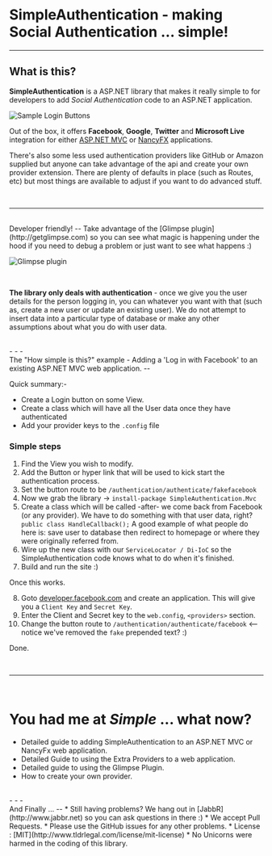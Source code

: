 SimpleAuthentication - making Social Authentication ... simple!
=
- - -


What is this?
--
**SimpleAuthentication** is a ASP.NET library that makes it really simple to for developers to add *Social Authentication* code to an ASP.NET application.

![Sample Login Buttons](http://i.imgur.com/2X35uaQ.png)

Out of the box, it offers **Facebook**, **Google**, **Twitter** and **Microsoft Live** integration for either [ASP.NET MVC](http://www.asp.net/mvc) or [NancyFX](http://nancyfx.org) applications. 

There's also some less used authentication providers like GitHub or Amazon supplied but anyone can take advantage of the api and create your own provider extension. There are plenty of defaults in place (such as Routes, etc) but most things are available to adjust if you want to do advanced stuff.

<br/>
  
- - -
<br/>
Developer friendly!
--
Take advantage of the [Glimpse plugin](http://getglimpse.com) so you can see what magic is happening under the hood if you need to debug a problem or just want to see what happens :)

![Glimpse plugin](http://i.imgur.com/ALO3rab.png)

<br/>

**The library only deals with authentication** - once we give you the user details for the person logging in, you can whatever you want with that (such as, create a new user or update an existing user).
We do not attempt to insert data into a particular type of database or make any other assumptions about what you do with user data.

<br/>
- - -
<br/>
The "How simple is this?" example - Adding a 'Log in with Facebook' to an existing ASP.NET MVC web application.
--

Quick summary:-
* Create a Login button on some View.
* Create a class which will have all the User data once they have authenticated
* Add your provider keys to the `.config` file

### Simple steps
1. Find the View you wish to modify.
2. Add the Button or hyper link that will be used to kick start the authentication process.
3. Set the button route to be `/authentication/authenticate/fakefacebook`
4. Now we grab the library -> `install-package SimpleAuthentication.Mvc`
5. Create a class which will be called -after- we come back from Facebook (or any provider). We have to do something with that user data, right?
   `public class HandleCallback();`
   A good example of what people do here is: save user to database then redirect to homepage or where they were originally referred from.
6. Wire up the new class with our `ServiceLocator / Di-IoC` so the SimpleAuthentication code knows what to do when it's finished.
7. Build and run the site :)

Once this works.

8. Goto [developer.facebook.com](http://developer.facebook.com) and create an application. This will give you a `Client Key` and `Secret Key`.
9. Enter the Client and Secret key to the `web.config`, `<providers>` section.
10. Change the button route to `/authentication/authenticate/facebook`  <-- notice we've removed the `fake` prepended text? :)

Done.

<br/>

- - -

<br/>

# You had me at *Simple* ... what now?

* Detailed guide to adding SimpleAuthentication to an ASP.NET MVC or NancyFx web application.
* Detailed Guide to using the Extra Providers to a web application.
* Detailed guide to using the Glimpse Plugin.
* How to create your own provider.

<br/>
- - -
<br/>
And Finally ...
--
* Still having problems? We hang out in [JabbR](http://www.jabbr.net) so you can ask questions in there :)
* We accept Pull Requests.
* Please use the GitHub issues for any other problems.
* License : [MIT](http://www.tldrlegal.com/license/mit-license)
* No Unicorns were harmed in the coding of this library.